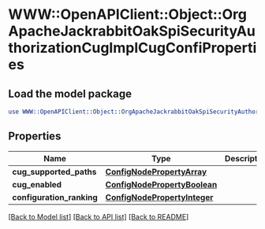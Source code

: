 # WWW::OpenAPIClient::Object::OrgApacheJackrabbitOakSpiSecurityAuthorizationCugImplCugConfiProperties

## Load the model package
```perl
use WWW::OpenAPIClient::Object::OrgApacheJackrabbitOakSpiSecurityAuthorizationCugImplCugConfiProperties;
```

## Properties
Name | Type | Description | Notes
------------ | ------------- | ------------- | -------------
**cug_supported_paths** | [**ConfigNodePropertyArray**](ConfigNodePropertyArray.md) |  | [optional] 
**cug_enabled** | [**ConfigNodePropertyBoolean**](ConfigNodePropertyBoolean.md) |  | [optional] 
**configuration_ranking** | [**ConfigNodePropertyInteger**](ConfigNodePropertyInteger.md) |  | [optional] 

[[Back to Model list]](../README.md#documentation-for-models) [[Back to API list]](../README.md#documentation-for-api-endpoints) [[Back to README]](../README.md)


